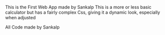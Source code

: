This is the First Web App made by Sankalp
This is a more or less basic calculator but has a fairly complex Css, giving it a dynamic look, especially when adjusted

All Code made by Sankalp
